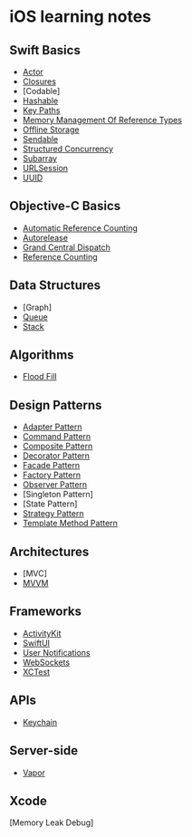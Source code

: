 # iOS learning notes

## Swift Basics
* [Actor](https://github.com/YIshihara11201/iOSTips/tree/main/Actor/Actor.md)
* [Closures](https://github.com/YIshihara11201/iOSTips/blob/main/Closures/Closures.md)
* [Codable]
* [Hashable](https://github.com/YIshihara11201/iOSTips/blob/main/Hashable/Hashable.md)
* [Key Paths](https://github.com/YIshihara11201/iOSTips/blob/main/Key%20Paths/KeyPaths.md)
* [Memory Management Of Reference Types](https://github.com/YIshihara11201/iOSTips/blob/main/Memory%20Management%20Of%20Reference%20Types/MemoryManagementOfReferenceTypes.md)
* [Offline Storage](https://github.com/YIshihara11201/iOSTips/blob/main/Offline%20Storage/OfflineStorage.md)
* [Sendable](https://github.com/YIshihara11201/iOSTips/blob/main/Sendable/Senable.md)
* [Structured Concurrency](https://github.com/YIshihara11201/iOSTips/edit/main/Structured%20Concurrency/StructuredConcurrency.md)
* [Subarray](https://github.com/YIshihara11201/iOSTips/blob/main/Subarray/Subarray.md)
* [URLSession](https://github.com/YIshihara11201/iOSTips/tree/main/URLSession/URLSession.md)
* [UUID](https://github.com/YIshihara11201/iOSTips/blob/main/UUID/UUID.md)

## Objective-C Basics
* [Automatic Reference Counting](https://github.com/YIshihara11201/iOSTips/blob/main/ARC/ARC.md)
* [Autorelease](https://github.com/YIshihara11201/iOSTips/blob/main/Autorelease/Autorelease.md)
* [Grand Central Dispatch](https://github.com/YIshihara11201/iOSTips/blob/main/GCD/GCD.md)
* [Reference Counting](https://github.com/YIshihara11201/iOSTips/blob/main/Reference%20Counting/ReferenceCounting.md)

## Data Structures
* [Graph]
* [Queue](https://github.com/YIshihara11201/iOSTips/blob/main/Queue/Queue.md)
* [Stack](https://github.com/YIshihara11201/iOSTips/blob/main/Stack/Stack.md)

## Algorithms
* [Flood Fill](https://github.com/YIshihara11201/iOSTips/blob/main/Flood%20Fill/FloodFill.md)

## Design Patterns
* [Adapter Pattern](https://github.com/YIshihara11201/iOSTips/blob/main/Adapter%20Pattern/AdapterPattern.md)
* [Command Pattern](https://github.com/YIshihara11201/iOSTips/blob/main/Command%20Pattern/CommandPattern.md)
* [Composite Pattern](https://github.com/YIshihara11201/iOSTips/blob/main/Composite%20Pattern/CompositePattern.md)
* [Decorator Pattern](https://github.com/YIshihara11201/iOSTips/blob/main/Decorator%20Pattern/DecoratorPattern.md)
* [Facade Pattern](https://github.com/YIshihara11201/iOSTips/blob/main/Facade%20Pattern/FacadePattern.md)
* [Factory Pattern](https://github.com/YIshihara11201/iOSTips/blob/main/Factory%20Pattern/FactoryPattern.md)
* [Observer Pattern](https://github.com/YIshihara11201/iOSTips/blob/main/Observer%20Pattern/ObserverPattern.md)
* [Singleton Pattern]
* [State Pattern]
* [Strategy Pattern](https://github.com/YIshihara11201/iOSTips/blob/main/Strategy%20Pattern/StrategyPattern.md)
* [Template Method Pattern](https://github.com/YIshihara11201/iOSTips/blob/main/Template%20Method%20Pattern/TemplateMethodPattern.md)

## Architectures
* [MVC]
* [MVVM](https://github.com/YIshihara11201/iOSTips/blob/main/MVVM/MVVM.md)

## Frameworks
* [ActivityKit](https://github.com/YIshihara11201/iOSTips/blob/main/ActivityKit/ActivityKit.md)
* [SwiftUI](https://github.com/YIshihara11201/iOSTips/blob/main/SwiftUI/SwiftUI.md)
* [User Notifications](https://github.com/YIshihara11201/iOSTips/blob/main/User%20Notifications/UserNotifications.md)
* [WebSockets](https://github.com/YIshihara11201/iOSTips/blob/main/WebSockets/WebSockets.md)
* [XCTest](https://github.com/YIshihara11201/iOSTips/blob/main/XCTest/XCTest.md)

## APIs
* [Keychain](https://github.com/YIshihara11201/iOSTips/blob/main/Keychain/Keychain.md)

## Server-side
* [Vapor](https://github.com/YIshihara11201/iOSTips/blob/main/Vapor/Readme.md)

## Xcode
[Memory Leak Debug]
